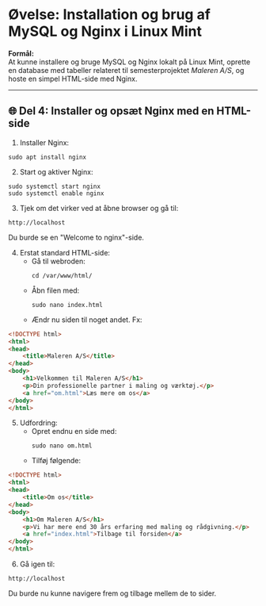 
# Øvelse: Installation og brug af MySQL og Nginx i Linux Mint

**Formål:**  
At kunne installere og bruge MySQL og Nginx lokalt på Linux Mint, oprette en database med tabeller relateret til semesterprojektet *Maleren A/S*, og hoste en simpel HTML-side med Nginx.

---

## 🌐 Del 4: Installer og opsæt Nginx med en HTML-side

1. Installer Nginx:
```
sudo apt install nginx
```

2. Start og aktiver Nginx:
```
sudo systemctl start nginx
sudo systemctl enable nginx
```

3. Tjek om det virker ved at åbne browser og gå til:
```
http://localhost
```

Du burde se en "Welcome to nginx"-side.

4. Erstat standard HTML-side:
   - Gå til webroden:
     ```
     cd /var/www/html/
     ```
   - Åbn filen med:
     ```
     sudo nano index.html
     ```
   - Ændr nu siden til noget andet. Fx:

```html
<!DOCTYPE html>
<html>
<head>
    <title>Maleren A/S</title>
</head>
<body>
    <h1>Velkommen til Maleren A/S</h1>
    <p>Din professionelle partner i maling og værktøj.</p>
    <a href="om.html">Læs mere om os</a>
</body>
</html>
```

5. Udfordring:
   - Opret endnu en side med:
     ```
     sudo nano om.html
     ```
   - Tilføj følgende:

```html
<!DOCTYPE html>
<html>
<head>
    <title>Om os</title>
</head>
<body>
    <h1>Om Maleren A/S</h1>
    <p>Vi har mere end 30 års erfaring med maling og rådgivning.</p>
    <a href="index.html">Tilbage til forsiden</a>
</body>
</html>
```

6. Gå igen til:
```
http://localhost
```

Du burde nu kunne navigere frem og tilbage mellem de to sider.
